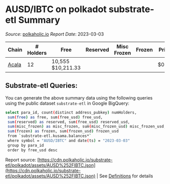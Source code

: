 # AUSD/IBTC on polkadot substrate-etl Summary

_Source_: [polkaholic.io](https://polkaholic.io) *Report Date*: 2023-03-03



| Chain | # Holders | Free | Reserved | Misc Frozen | Frozen | Price | AssetID |
| ----- | --------- | ---- | -------- | ----------- | ------ | ----- | ------- |
| [Acala](/polkadot/2000-acala) | 12 | 10,555 $10,211.33 |   |    |   | $0.97 | `[{"Token":"AUSD"},{"ForeignAsset":"3"}]` |

## Substrate-etl Queries:
You can generate the above summary data using the following queries using the public dataset `substrate-etl` in Google BigQuery:
```bash
select para_id, count(distinct address_pubkey) numHolders, 
 sum(free) as free, sum(free_usd) free_usd,
 sum(reserved) as reserved, sum(free_usd) reserved_usd,
 sum(misc_frozen) as misc_frozen, sum(misc_frozen_usd) misc_frozen_usd,
 sum(frozen) as frozen, sum(frozen_usd) frozen_usd
 from `substrate-etl.kusama.balances*` 
 where symbol = "AUSD/IBTC" and date(ts) = "2023-03-03"
 group by para_id
 order by free_usd desc
```


Report source: [https://cdn.polkaholic.io/substrate-etl/polkadot/assets/AUSD%252FIBTC.json](https://cdn.polkaholic.io/substrate-etl/polkadot/assets/AUSD%252FIBTC.json) | See [Definitions](/DEFINITIONS.md) for details
